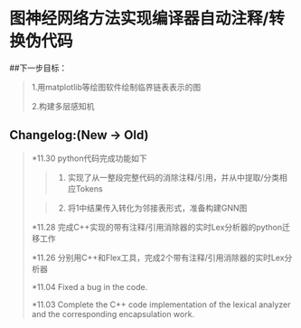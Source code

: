 # 图神经网络方法实现编译器自动注释/转换伪代码

##下一步目标：

>1.用matplotlib等绘图软件绘制临界链表表示的图
>
>2.构建多层感知机

## Changelog:(New -> Old)

>*11.30 python代码完成功能如下
>
>>1.  实现了从一整段完整代码的消除注释/引用，并从中提取/分类相应Tokens
>
>>2.  将1中结果传入转化为邻接表形式，准备构建GNN图
>
>*11.28 完成C++实现的带有注释/引用消除器的实时Lex分析器的python迁移工作
>
>*11.26 分别用C++和Flex工具，完成2个带有注释/引用消除器的实时Lex分析器
>
>*11.04 Fixed a bug in the code. 
>
>*11.03 Complete the C++ code implementation of the lexical analyzer and the corresponding encapsulation work. 

